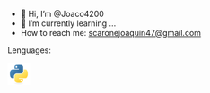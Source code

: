 - 👋 Hi, I’m @Joaco4200
- 🐉 I’m currently learning ...
-  How to reach me: scaronejoaquin47@gmail.com

Lenguages: </a> 

 <img src="https://raw.githubusercontent.com/devicons/devicon/master/icons/python/python-original.svg" alt="python" width="40" height="40"/>
